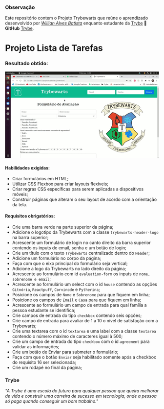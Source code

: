 ### Observação

Este repositório contem o Projeto Trybewarts que reúne o aprendizado desenvolvido por _[Willian Alves Batista](https://www.linkedin.com/in/willian-alves-batista-60aa6a180/)_ enquanto estudante da [Trybe](https://www.betrybe.com/) :rocket:
**GitHub** [Trybe](https://github.com/tryber).

# Projeto Lista de Tarefas
### Resultado obtido:
![](./trybewarts.gif)

#### Habilidades exigidas:

  - Criar formulários em HTML;
  - Utilizar CSS Flexbox para criar layouts flexíveis;
  - Criar regras CSS específicas para serem aplicadas a dispositivos móveis;
  - Construir páginas que alteram o seu layout de acordo com a orientação da tela.

#### Requisitos obrigatórios:

  - Crie uma barra verde na parte superior da página;
  - Adicione o logotipo da Trybewarts com a classe `trybewarts-header-logo` na barra superior;
  - Acrescente um formulário de login no canto direito da barra superior contendo os inputs de email, senha e um botão de login;
  - Crie um título com o texto `Trybewarts` centralizado dentro do `Header`;
  - Adicione um formulário no corpo da página;
  - Faça com que o eixo principal do formulário seja vertical;
  - Adicione a logo da Trybewarts no lado direito da página;
  - Acrescente ao formulário com id `evaluation-form` os inputs de `nome, sobrenome e email`;
  - Acrescente ao formulário um select com o id `house` contendo as opções `Gitnória`, `Reactpuff`, `Corvinode` e `Pytherina`;
  - Posicione os campos de `Nome` e `Sobrenome` para que fiquem em linha;
  - Posicione os campos de `Email` e `Casa` para que fiquem em linha;
  - Acrescente ao formulário um campo de entrada para qual família a pessoa estudante se identifica;
  - Crie campos de entrada do tipo `checkbox` contendo seis opções;
  - Crie campo de entrada para avaliar de 1 a 10 o nível de satisfação com a Trybewarts;
  - Crie uma textarea com o id `textarea` e uma label com a classe `textarea` contendo o número máximo de caracteres igual à 500;
  - Crie um campo de entrada do tipo `checkbox` com o id `agreement` para validar as informações;
  - Crie um botão de Enviar para submeter o formulário;
  - Faça com que o botão `Enviar` seja habilitado somente após a checkbox do requisito 16 ser selecionada;
  - Crie um rodapé no final da página;
  
### Trybe

_"A Trybe é uma escola do futuro para qualquer pessoa que queira melhorar de vida e construir uma carreira de sucesso em tecnologia, onde a pessoa só paga quando conseguir um bom trabalho."_

